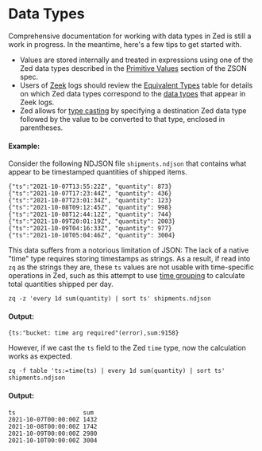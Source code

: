 # Data Types

Comprehensive documentation for working with data types in Zed is still a work
in progress. In the meantime, here's a few tips to get started with.

* Values are stored internally and treated in expressions using one of the Zed
  data types described in the
  [Primitive Values](../data-model/zson.md#33-primitive-values) section of the
  ZSON spec.
* Users of [Zeek](../../zeek/README.md) logs should review the
  [Equivalent Types](../../zeek/Data-Type-Compatibility.md#equivalent-types)
  table for details on which Zed data types correspond to the
  [data types](https://docs.zeek.org/en/current/script-reference/types.html)
  that appear in Zeek logs.
* Zed allows for [type casting](https://en.wikipedia.org/wiki/Type_conversion)
  by specifying a destination Zed data type followed by the value to be
  converted to that type, enclosed in parentheses.

#### Example:

Consider the following NDJSON file `shipments.ndjson` that contains what
appear to be timestamped quantities of shipped items.

```mdtest-input shipments.ndjson
{"ts":"2021-10-07T13:55:22Z", "quantity": 873}
{"ts":"2021-10-07T17:23:44Z", "quantity": 436}
{"ts":"2021-10-07T23:01:34Z", "quantity": 123}
{"ts":"2021-10-08T09:12:45Z", "quantity": 998}
{"ts":"2021-10-08T12:44:12Z", "quantity": 744}
{"ts":"2021-10-09T20:01:19Z", "quantity": 2003}
{"ts":"2021-10-09T04:16:33Z", "quantity": 977}
{"ts":"2021-10-10T05:04:46Z", "quantity": 3004}
```

This data suffers from a notorious limitation of JSON: The lack of a native
"time" type requires storing timestamps as strings. As a result, if read into
`zq` as the strings they are, these `ts` values are not usable with
time-specific operations in Zed, such as this attempt to use
[time grouping](grouping.md#time-grouping---every) to calculate total
quantities shipped per day.

```mdtest-command
zq -z 'every 1d sum(quantity) | sort ts' shipments.ndjson
```

#### Output:
```mdtest-output
{ts:"bucket: time arg required"(error),sum:9158}
```

However, if we cast the `ts` field to the Zed `time` type, now the
calculation works as expected.

```mdtest-command
zq -f table 'ts:=time(ts) | every 1d sum(quantity) | sort ts' shipments.ndjson
```

#### Output:
```mdtest-output
ts                   sum
2021-10-07T00:00:00Z 1432
2021-10-08T00:00:00Z 1742
2021-10-09T00:00:00Z 2980
2021-10-10T00:00:00Z 3004
```

